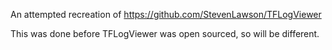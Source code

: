 An attempted recreation of https://github.com/StevenLawson/TFLogViewer

This was done before TFLogViewer was open sourced, so will be different.

